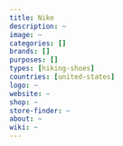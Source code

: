 ```yaml
---
title: Nike
description: ~
image: ~
categories: []
brands: []
purposes: []
types: [hiking-shoes]
countries: [united-states]
logo: ~
website: ~
shop: ~
store-finder: ~
about: ~
wiki: ~
---
```

